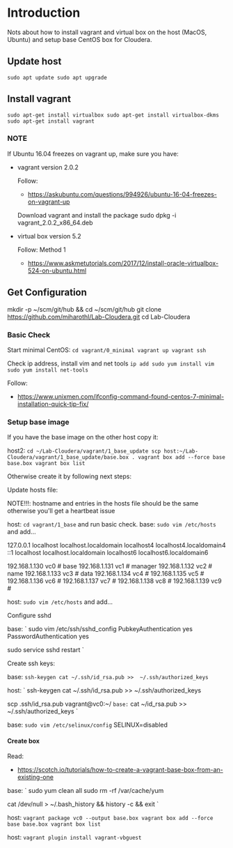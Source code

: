 # Introduction

Nots about how to install vagrant and virtual box on the host (MacOS, Ubuntu)
and setup base CentOS box for Cloudera.

## Update host
`
sudo apt update
sudo apt upgrade
`

## Install vagrant
`
sudo apt-get install virtualbox
sudo apt-get install virtualbox-dkms
sudo apt-get install vagrant
`

### NOTE

If Ubuntu 16.04 freezes on vagrant up, make sure you have:
* vagrant version 2.0.2
 
  Follow:
  * https://askubuntu.com/questions/994926/ubuntu-16-04-freezes-on-vagrant-up
  
  Download vagrant and install the package sudo dpkg -i vagrant_2.0.2_x86_64.deb

* virtual box version 5.2

  Follow: Method 1
  * https://www.askmetutorials.com/2017/12/install-oracle-virtualbox-524-on-ubuntu.html

## Get Configuration
mkdir -p ~/scm/git/hub && cd ~/scm/git/hub
git clone https://github.com/miharothl/Lab-Cloudera.git
cd Lab-Cloudera

### Basic Check

Start minimal CentOS:
`
cd vagrant/0_minimal
vagrant up
vagrant ssh
`

Check ip address, install vim and net tools
`
ip add
sudo yum install vim
sudo yum install net-tools
`

Follow:
* https://www.unixmen.com/ifconfig-command-found-centos-7-minimal-installation-quick-tip-fix/

### Setup base image

If you have the base image on the other host copy it:

host2:
`
cd ~/Lab-Cloudera/vagrant/1_base_update
scp host:~/Lab-Cloudera/vagrant/1_base_update/base.box .
vagrant box add --force base base.box
vagrant box list
`

Otherwise create it by following next steps:

Update hosts file:

NOTE!!!: hostname and entries in the hosts file should be the same otherwise
you'll get a heartbeat issue

host: `cd vagrant/1_base` and run basic check.
base: `sudo vim /etc/hosts` and add...


127.0.0.1   localhost localhost.localdomain localhost4 localhost4.localdomain4
::1         localhost localhost.localdomain localhost6 localhost6.localdomain6

192.168.1.130 vc0 # base
192.168.1.131 vc1 # manager
192.168.1.132 vc2 # name
192.168.1.133 vc3 # data
192.168.1.134 vc4 #
192.168.1.135 vc5 #
192.168.1.136 vc6 #
192.168.1.137 vc7 #
192.168.1.138 vc8 #
192.168.1.139 vc9 #

host: `sudo vim /etc/hosts` and add...

Configure sshd

base:
`
sudo vim /etc/ssh/sshd_config
PubkeyAuthentication yes
PasswordAuthentication yes

sudo service sshd restart
`

Create ssh keys:

base:
`
ssh-keygen
cat ~/.ssh/id_rsa.pub >>  ~/.ssh/authorized_keys
`

host:
`
ssh-keygen
cat ~/.ssh/id_rsa.pub >>  ~/.ssh/authorized_keys

scp .ssh/id_rsa.pub   vagrant@vc0:~/
`
base:
`
cat ~/id_rsa.pub >>  ~/.ssh/authorized_keys
`

base:
`
sudo vim /etc/selinux/config
`
SELINUX=disabled

#### Create box

Read:
* https://scotch.io/tutorials/how-to-create-a-vagrant-base-box-from-an-existing-one

base:
`
sudo yum clean all
sudo rm -rf /var/cache/yum

cat /dev/null > ~/.bash_history && history -c && exit
`

host:
`
vagrant package vc0 --output base.box
vagrant box add --force base base.box
vagrant box list
`

host:
`
vagrant plugin install vagrant-vbguest
`

